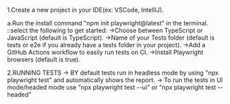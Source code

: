 1.Create a new project in your IDE(ex: VSCode, IntellIJ).

a.Run the install command "npm init playwright@latest" in the terminal. 
::select the following to get started:
->Choose between TypeScript or JavaScript (default is TypeScript).
->Name of your Tests folder (default is tests or e2e if you already have a tests folder in your project). 
->Add a GitHub Actions workflow to easily run tests on CI. ->Install Playwright browsers (default is true).

2.RUNNING TESTS 
-> BY default tests run in headless mode by using "npx playwright test" and automatically shows the report.
-> To run the tests in UI mode/headed mode use "npx playwright test --ui" or "npx playwright test --headed"
